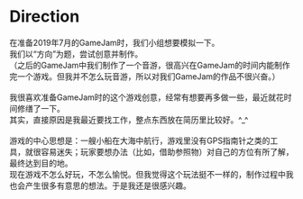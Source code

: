 # Direction
在准备2019年7月的GameJam时，我们小组想要模拟一下。<br>
我们以“方向”为题，尝试创意并制作。<br>
（之后的GameJam中我们制作了一个音游，很高兴在GameJam的时间内能制作完一个游戏。但我并不怎么玩音游，所以对我们GameJam的作品不很兴奋。）<br>
<br>
我很喜欢准备GameJam时的这个游戏创意，经常有想要再多做一些，最近就花时间修缮了一下。<br>
其实，直接原因是我最近要找工作，整点东西放在简历里比较好。^_^ <br>
<br>
游戏的中心思想是：一艘小船在大海中航行，游戏里没有GPS指南针之类的工具，就很容易迷失；玩家要想办法（比如，借助参照物）对自己的方位有所了解，最终达到目的地。<br>
现在游戏不怎么好玩，不怎么愉悦。但我觉得这个玩法挺不一样的，制作过程中我也会产生很多有意思的想法。于是我还是很感兴趣。<br>